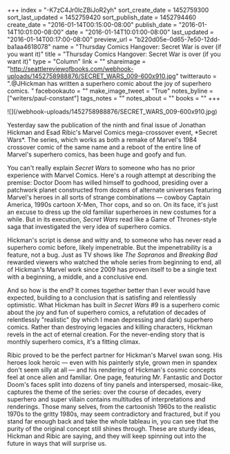 +++
index = "-K7zC4Jr0lcZBiJoR2yh"
sort_create_date = 1452759300
sort_last_updated = 1452759420
sort_publish_date = 1452794460
create_date = "2016-01-14T00:15:00-08:00"
publish_date = "2016-01-14T10:01:00-08:00"
date = "2016-01-14T10:01:00-08:00"
last_updated = "2016-01-14T00:17:00-08:00"
preview_url = "b220d05e-0d65-7e50-12dd-ba1aa4618078"
name = "Thursday Comics Hangover: Secret War is over (if you want it)"
title = "Thursday Comics Hangover: Secret War is over (if you want it)"
type = "Column"
link = ""
shareimage = "http://seattlereviewofbooks.com/webhook-uploads/1452758988876/SECRET_WARS_009-600x910.jpg"
twitterauto = ".@JHickman has written a superhero comic about the joy of superhero comics. "
facebookauto = ""
make_image_tweet = "True"
notes_byline = ["writers/paul-constant"]
tags_notes = ""
notes_about = ""
books = ""
+++
<p class="image-left">![](/webhook-uploads/1452758988876/SECRET_WARS_009-600x910.jpg)</p>Yesterday saw the publication of the ninth and final issue of Jonathan Hickman and Esad Ribic's Marvel Comics mega-crossover event, *Secret Wars*. The series, which works as both a remake of Marvel's 1984 crossover comic of the same name and a reboot of the entire line of Marvel's superhero comics, has been huge and goofy and fun. 

You can't really explain *Secret Wars* to someone who has no prior experience with Marvel Comics. Here's a rough attempt at describing the premise: Doctor Doom has willed himself to godhood, presiding over a patchwork planet constructed from dozens of alternate universes featuring Marvel's heroes in all sorts of strange combinations — cowboy Captain America, 1990s cartoon X-Men, Thor cops, and so on. On its face, it's just an excuse to dress up the old familiar superheroes in new costumes for a while. But in its execution, *Secret Wars* read like a Game of Thrones-style saga that investigated the very idea of superhero comics. 

Hickman's script is dense and witty and, to someone who has never read a superhero comic before, likely impenetrable. But the impenetrability is a feature, not a bug. Just as TV shows like *The Sopranos* and *Breaking Bad* rewarded viewers who watched the whole series from beginning to end, all of Hickman's Marvel work since 2009 has proven itself to be a single text with a beginning, a middle, and a conclusive end.

And so how is the end? It comes together better than I ever would have expected, building to a conclusion that is satisfing and relentlessly optimistic. What Hickman has built in *Secret Wars* #9 is a superhero comic about the joy and fun of superhero comics, a refutation of decades of relentlessly "realistic" (by which I mean depressing and dark) superhero comics. Rather than destroying legacies and killing characters, Hickman revels in the act of eternal creation. For the never-ending story that is monthly superhero comics, it's a fitting climax.

Ribic proved to be the perfect partner for Hickman's Marvel swan song. His heroes look heroic — even with his painterly style, grown men in spandex don't seem silly at all — and his rendering of Hickman's cosmic concepts feel at once alien and familiar. One page, featuring Mr. Fantastic and Doctor Doom's faces split into dozens of tiny panels and interspersed, mosaic-like, captures the theme of the series: over the course of decades, every superhero and super villain contains multitudes of interpretations and renderings. Those many selves, from the cartoonish 1960s to the realistic 1970s to the gritty 1980s, may seem contradictory and fractured, but if you stand far enough back and take the whole tableau in, you can see that the purity of the original concept still shines through. These are sturdy ideas, Hickman and Ribic are saying, and they will keep spinning out into the future in ways that will surprise us.
